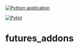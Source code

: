 [![Python application](https://github.com/cedspam/futures_addons/actions/workflows/python-app.yml/badge.svg)](https://github.com/cedspam/futures_addons/actions/workflows/python-app.yml)

[![Pylint](https://github.com/cedspam/futures_addons/actions/workflows/pylint.yml/badge.svg)](https://github.com/cedspam/futures_addons/actions/workflows/pylint.yml)

# futures_addons
